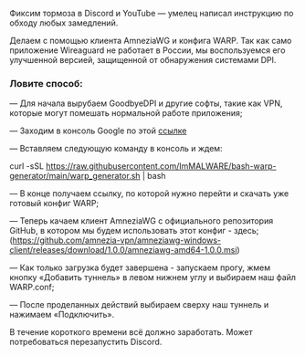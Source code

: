 Фиксим тормоза в Discord и YouTube — умелец написал инструкцию по обходу любых замедлений. 

Делаем с помощью клиента AmneziaWG и конфига WARP. Так как само приложение  Wireaguard не работает в России, мы воспользуемся его улучшенной версией, защищенной от обнаружения системами DPI.

### Ловите способ:

— Для начала вырубаем GoodbyeDPI и другие софты, такие как VPN, которые могут помешать нормальной работе приложения;

— Заходим в консоль Google по этой [ссылке](https://shell.cloud.google.com/?pli=1&show=ide%2Cterminal)

— Вставляем следующую команду в консоль и ждем:

curl -sSL https://raw.githubusercontent.com/ImMALWARE/bash-warp-generator/main/warp_generator.sh | bash

— В конце получаем ссылку, по которой нужно перейти и скачать уже готовый конфиг WARP;

— Теперь качаем клиент AmneziaWG с официального репозитория GitHub, в котором мы будем использовать этот конфиг - здесь; (https://github.com/amnezia-vpn/amneziawg-windows-client/releases/download/1.0.0/amneziawg-amd64-1.0.0.msi)

— Как только загрузка будет завершена - запускаем прогу, жмем кнопку «Добавить туннель» в левом нижнем углу и выбираем наш файл WARP.conf;

— После проделанных действий выбираем сверху наш туннель и нажимаем «Подключить».

В течение короткого времени всё должно заработать. Может потребоваться перезапустить Discord.
